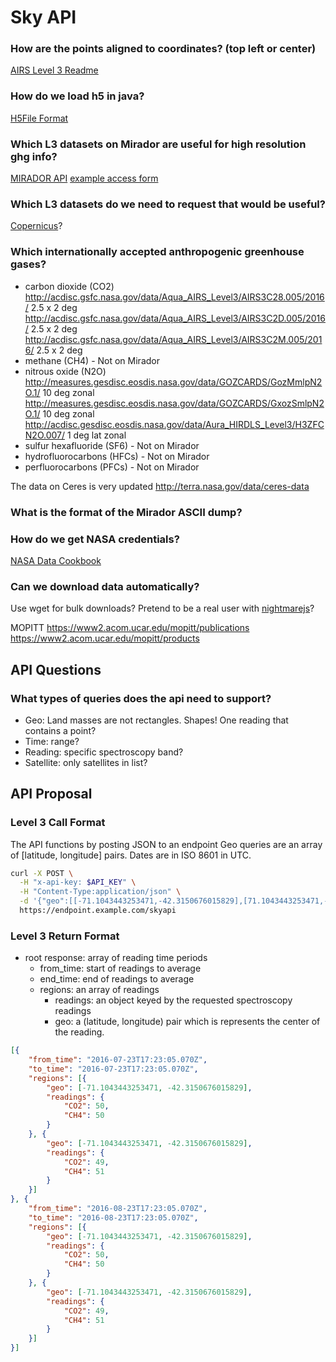 # Sky API

### How are the points aligned to coordinates? (top left or center)
[AIRS Level 3 Readme](http://acdisc.gesdisc.eosdis.nasa.gov/data/Aqua_AIRS_Level3/AIRS3C2M.005/doc/AIRS_V5_Tropospheric_CO2_Products.pdf)

### How do we load h5 in java?
[H5File Format](https://www.hdfgroup.org/products/java/hdf-java-html/javadocs/ncsa/hdf/object/h5/H5File.html)

### Which L3 datasets on Mirador are useful for high resolution ghg info?
[MIRADOR API](http://mirador.gsfc.nasa.gov/cgi-bin/mirador/servcoll.pl?helpmenuclass=inventory&SearchButton=Search%20GES-DISC)
[example access form](http://acdisc.gesdisc.eosdis.nasa.gov/opendap/Aqua_AIRS_Level3/AIRX3C2M.005/2012/AIRS.2012.02.01.L3.CO2Std029.v5.9.14.0.X12089140931.hdf.html)

### Which L3 datasets do we need to request that would be useful?
[Copernicus](https://co2.jpl.nasa.gov/)?

### Which internationally accepted anthropogenic greenhouse gases?
- carbon dioxide (CO2)
http://acdisc.gsfc.nasa.gov/data/Aqua_AIRS_Level3/AIRS3C28.005/2016/ 2.5 x 2 deg
http://acdisc.gsfc.nasa.gov/data/Aqua_AIRS_Level3/AIRS3C2D.005/2016/ 2.5 x 2 deg
http://acdisc.gsfc.nasa.gov/data/Aqua_AIRS_Level3/AIRS3C2M.005/2016/ 2.5 x 2 deg
- methane (CH4) - Not on Mirador
- nitrous oxide (N2O)
http://measures.gesdisc.eosdis.nasa.gov/data/GOZCARDS/GozMmlpN2O.1/ 10 deg zonal
http://measures.gesdisc.eosdis.nasa.gov/data/GOZCARDS/GxozSmlpN2O.1/ 10 deg zonal
http://acdisc.gesdisc.eosdis.nasa.gov/data/Aura_HIRDLS_Level3/H3ZFCN2O.007/ 1 deg lat zonal
- sulfur hexafluoride (SF6) - Not on Mirador
- hydrofluorocarbons (HFCs) - Not on Mirador
- perfluorocarbons (PFCs) - Not on Mirador

The data on Ceres is very updated
http://terra.nasa.gov/data/ceres-data


### What is the format of the Mirador ASCII dump?

### How do we get NASA credentials?
[NASA Data Cookbook](http://disc.sci.gsfc.nasa.gov/recipes/?q=recipe-cookbook)

### Can we download data automatically?
Use wget for bulk downloads?
Pretend to be a real user with [nightmarejs](http://www.nightmarejs.org/)?

MOPITT
https://www2.acom.ucar.edu/mopitt/publications
https://www2.acom.ucar.edu/mopitt/products

## API Questions

### What types of queries does the api need to support?
- Geo: Land masses are not rectangles. Shapes! One reading that contains a point?
- Time: range?
- Reading: specific spectroscopy band?
- Satellite: only satellites in list?

## API Proposal

### Level 3 Call Format

The API functions by posting JSON to an endpoint
Geo queries are an array of [latitude, longitude] pairs.
Dates are in ISO 8601 in UTC.

```bash
curl -X POST \
  -H "x-api-key: $API_KEY" \
  -H "Content-Type:application/json" \
  -d '{"geo":[[-71.1043443253471,-42.3150676015829],[71.1043443253471,-42.3150676015829],[71.1043443253471,42.3150676015829],[-71.1043443253471,42.3150676015829],[-71.1043443253471,-42.3150676015829]],"from_time":"2016-08-23T17:23:05.070Z","to_time":"2016-08-23T17:23:05.070Z","reading":["CO2"],"satellite":["AIRS"]}' \
  https://endpoint.example.com/skyapi
```

### Level 3 Return Format

- root response: array of reading time periods
  - from_time: start of readings to average
  - end_time: end of readings to average
  - regions: an array of readings
    - readings: an object keyed by the requested spectroscopy readings
    - geo: a (latitude, longitude) pair which is represents the center of the reading.

```json
[{
	"from_time": "2016-07-23T17:23:05.070Z",
	"to_time": "2016-07-23T17:23:05.070Z",
	"regions": [{
		"geo": [-71.1043443253471, -42.3150676015829],
		"readings": {
			"CO2": 50,
			"CH4": 50
		}
	}, {
		"geo": [-71.1043443253471, -42.3150676015829],
		"readings": {
			"CO2": 49,
			"CH4": 51
		}
	}]
}, {
	"from_time": "2016-08-23T17:23:05.070Z",
	"to_time": "2016-08-23T17:23:05.070Z",
	"regions": [{
		"geo": [-71.1043443253471, -42.3150676015829],
		"readings": {
			"CO2": 50,
			"CH4": 50
		}
	}, {
		"geo": [-71.1043443253471, -42.3150676015829],
		"readings": {
			"CO2": 49,
			"CH4": 51
		}
	}]
}]
```
